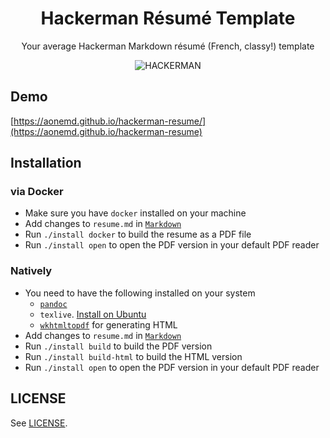 <div align="center">
  <h1>
    Hackerman Résumé Template
  </h1>

  Your average Hackerman Markdown résumé (French, classy!) template

  ![HACKERMAN](https://user-images.githubusercontent.com/16504838/215842768-31130992-24b0-4de5-ac36-347ad9172ae7.png)
</div>

## Demo

[https://aonemd.github.io/hackerman-resume/](https://aonemd.github.io/hackerman-resume)

## Installation

### via Docker
- Make sure you have `docker` installed on your machine
- Add changes to `resume.md` in [`Markdown`](https://www.markdownguide.org/getting-started/)
- Run `./install docker` to build the resume as a PDF file
- Run `./install open` to open the PDF version in your default PDF reader

### Natively
- You need to have the following installed on your system
  * [`pandoc`](https://pandoc.org/installing.html)
  * `texlive`. [Install on Ubuntu](https://www.howtoinstall.me/ubuntu/18-04/texlive/)
  * [`wkhtmltopdf`](https://wkhtmltopdf.org/downloads.html) for generating HTML
- Add changes to `resume.md` in [`Markdown`](https://www.markdownguide.org/getting-started/)
- Run `./install build` to build the PDF version
- Run `./install build-html` to build the HTML version
- Run `./install open` to open the PDF version in your default PDF reader

## LICENSE

See [LICENSE](https://github.com/aonemd/hackerman-resume/blob/master/LICENSE).
